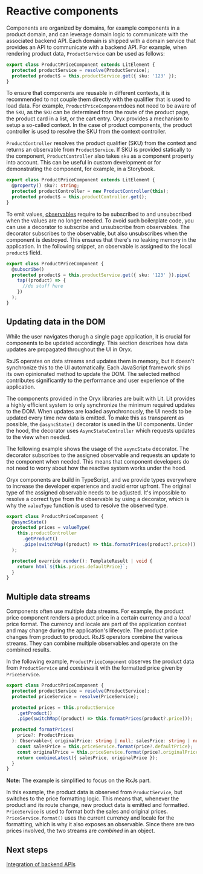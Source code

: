 # Reactive components

Components are organized by domains, for example components in a product domain, and can leverage domain logic to communicate with the associated backend API. Each domain is shipped with a domain service that provides an API to communicate with a backend API. For example, when rendering product data, `ProductService` can be used as follows:

```ts
export class ProductPriceComponent extends LitElement {
  protected productService = resolve(ProductService);
  protected product$ = this.productService.get({ sku: '123' });
}
```

To ensure that components are reusable in different contexts, it is recommended to not couple them directly with the qualifier that is used to load data. For example, `ProductPriceComponent`does not need to be aware of the `SKU`, as the `SKU` can be determined from the route of the product page, the product card in a list, or the cart entry. Oryx provides a mechanism to setup a so-called context. In the case of product components, the product controller is used to resolve the SKU from the context controller.

`ProductController` resolves the product qualifier (SKU) from the context and returns an observable from `ProductService`. If SKU is provided statically to the component, `ProductController` also takes `sku` as a component property into account. This can be useful in custom development or for demonstrating the component, for example, in a Storybook.

```ts
export class ProductPriceComponent extends LitElement {
  @property() sku?: string;
  protected productController = new ProductController(this);
  protected product$ = this.productController.get();
}
```

To emit values, [observables](./key-concepts-of-reactivity.md) require to be subscribed to and unsubscribed when the values are no longer needed. To avoid such boilerplate code, you can use a decorator to subscribe and unsubscribe from observables. The decorator subscribes to the observable, but also unsubscribes when the component is destroyed. This ensures that there's no leaking memory in the application. In the following snippet, an observable is assigned to the local `product$` field.

```ts
export class ProductPriceComponent {
  @subscribe()
  protected product$ = this.productService.get({ sku: '123' }).pipe(
    tap((product) => {
      //do stuff here
    })
  );
}
```

## Updating data in the DOM

While the user navigates thorugh a single page application, it is crucial for components to be updated accordingly. This section describes how data updates are propagated throughout the UI in Oryx.

RxJS operates on data streams and updates them in memory, but it doesn't synchronize this to the UI automatically. Each JavaScript framework ships its own opinionated method to update the DOM. The selected method contributes significantly to the performance and user experience of the application.

The components provided in the Oryx libraries are built with Lit. Lit provides a highly efficient system to only synchronize the minimum required updates to the DOM. When updates are loaded asynchronously, the UI needs to be updated every time new data is emitted. To make this as transparent as possible, the `@asyncState()` decorator is used in the UI components. Under the hood, the decorator uses `AsyncStateController` which requests updates to the view when needed.

The following example shows the usage of the `asyncState` decorator. The decorator subscribes to the assigned observable and requests an update to the component when needed. This means that component developers do not need to worry about how the reactive system works under the hood.

Oryx components are build in TypeScript, and we provide types everywhere to increase the developer experience and avoid error upfront. The original type of the assigned observable needs to be adjusted. It's impossible to resolve a correct type from the observable by using a decorator, which is why the `valueType` function is used to resolve the observed type.

```ts
export class ProductPriceComponent {
  @asyncState()
  protected prices = valueType(
    this.productController
      .getProduct()
      .pipe(switchMap((product) => this.formatPrices(product?.price)))
  );

  protected override render(): TemplateResult | void {
    return html`${this.prices.defaultPrice}`;
  }
}
```

## Multiple data streams

Components often use multiple data streams. For example, the product price component renders a product price in a certain currency and a _local_ price format. The currency and locale are part of the application context and may change during the application's lifecycle. The product price changes from product to product. RxJS operators combine the various streams. They can combine multiple observables and operate on the combined results.

In the following example, `ProductPriceComponent` observes the product data from `ProductService` and _combines_ it with the formatted price given by `PriceService`.

```ts
export class ProductPriceComponent {
  protected productService = resolve(ProductService);
  protected priceService = resolve(PriceService);

  protected prices = this.productService
    .getProduct()
    .pipe(switchMap((product) => this.formatPrices(product?.price)));

  protected formatPrices(
    price?: ProductPrices
  ): Observable<{ originalPrice: string | null; salesPrice: string | null }> {
    const salesPrice = this.priceService.format(price?.defaultPrice);
    const originalPrice = this.priceService.format(price?.originalPrice);
    return combineLatest({ salesPrice, originalPrice });
  }
}
```

**Note:** The example is simplified to focus on the RxJs part.

In this example, the product data is observed from `ProductService`, but switches to the price formatting logic. This means that, whenever the product and its route change, new product data is emitted and formatted. `PriceService` is used to format both the sales and original prices. `PriceService.format()` uses the current currency and locale for the formatting, which is why it also exposes an observable. Since there are two prices involved, the two streams are _combined_ in an object.

## Next steps

[Integration of backend APIs](./integration-of-backend-apis.md)
